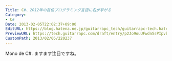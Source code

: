 ```yaml
---
Title: C#、2012年の首位プログラミング言語に名が挙がる
Category:
- C#
Date: 2013-02-05T22:02:37+09:00
EditURL: https://blog.hatena.ne.jp/guitarrapc_tech/guitarrapc-tech.hatenablog.com/atom/entry/6802418398340412282
PreviewURL: https://tech.guitarrapc.com/draft/entry/p2Jo9ouUFwdnSsPIpvboFer3UUY
CustomPath: 2013/02/05/220237
---
```


<!--
Date: 2013-02-05T22:02:37+09:00
URL: https://tech.guitarrapc.com/entry/2013/02/05/220237
-->

Mono de C#. ますます注目ですね。
